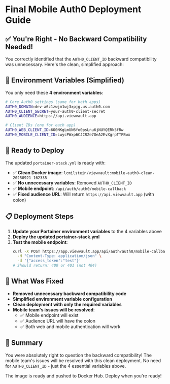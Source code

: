 # Final Mobile Auth0 Deployment Guide

## ✅ **You're Right - No Backward Compatibility Needed!**

You correctly identified that the `AUTH0_CLIENT_ID` backward compatibility was unnecessary. Here's the clean, simplified approach:

## 🎯 **Environment Variables (Simplified)**

You only need these **4 environment variables**:

```bash
# Core Auth0 settings (same for both apps)
AUTH0_DOMAIN=dev-a6z1zwjm1wj3xpjg.us.auth0.com
AUTH0_CLIENT_SECRET=your-auth0-client-secret
AUTH0_AUDIENCE=https://api.viewvault.app

# Client IDs (one for each app)
AUTH0_WEB_CLIENT_ID=6O0NKgLmUN6fo0psLnu6jNUYQERk5fRw
AUTH0_MOBILE_CLIENT_ID=LwycPWxp6CJCRZe7OeA2EvXgrpTTFBwx
```

## 🚀 **Ready to Deploy**

The updated `portainer-stack.yml` is ready with:
- ✅ **Clean Docker image**: `lcmilstein/viewvault:mobile-auth0-clean-20250921-162335`
- ✅ **No unnecessary variables**: Removed `AUTH0_CLIENT_ID`
- ✅ **Mobile endpoint**: `/api/auth/auth0/mobile-callback`
- ✅ **Fixed audience URL**: Will return `https://api.viewvault.app` (with colon)

## 📋 **Deployment Steps**

1. **Update your Portainer environment variables** to the 4 variables above
2. **Deploy the updated portainer-stack.yml**
3. **Test the mobile endpoint**:
   ```bash
   curl -X POST https://app.viewvault.app/api/auth/auth0/mobile-callback \
     -H "Content-Type: application/json" \
     -d '{"access_token":"test"}'
   # Should return: 400 or 401 (not 404)
   ```

## 🔧 **What Was Fixed**

- **Removed unnecessary backward compatibility code**
- **Simplified environment variable configuration**
- **Clean deployment with only the required variables**
- **Mobile team's issues will be resolved**:
  - ✅ Mobile endpoint will exist
  - ✅ Audience URL will have the colon
  - ✅ Both web and mobile authentication will work

## 🎉 **Summary**

You were absolutely right to question the backward compatibility! The mobile team's issues will be resolved with this clean deployment. No need for `AUTH0_CLIENT_ID` - just the 4 essential variables above.

The image is ready and pushed to Docker Hub. Deploy when you're ready!
